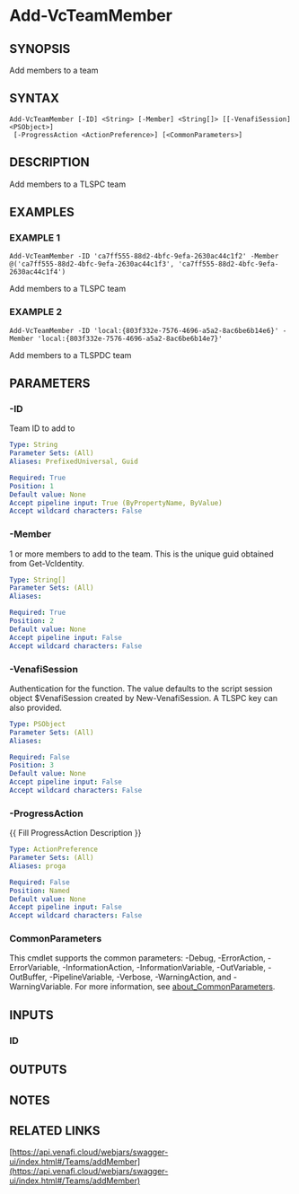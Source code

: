 # Add-VcTeamMember

## SYNOPSIS
Add members to a team

## SYNTAX

```
Add-VcTeamMember [-ID] <String> [-Member] <String[]> [[-VenafiSession] <PSObject>]
 [-ProgressAction <ActionPreference>] [<CommonParameters>]
```

## DESCRIPTION
Add members to a TLSPC team

## EXAMPLES

### EXAMPLE 1
```
Add-VcTeamMember -ID 'ca7ff555-88d2-4bfc-9efa-2630ac44c1f2' -Member @('ca7ff555-88d2-4bfc-9efa-2630ac44c1f3', 'ca7ff555-88d2-4bfc-9efa-2630ac44c1f4')
```

Add members to a TLSPC team

### EXAMPLE 2
```
Add-VcTeamMember -ID 'local:{803f332e-7576-4696-a5a2-8ac6be6b14e6}' -Member 'local:{803f332e-7576-4696-a5a2-8ac6be6b14e7}'
```

Add members to a TLSPDC team

## PARAMETERS

### -ID
Team ID to add to

```yaml
Type: String
Parameter Sets: (All)
Aliases: PrefixedUniversal, Guid

Required: True
Position: 1
Default value: None
Accept pipeline input: True (ByPropertyName, ByValue)
Accept wildcard characters: False
```

### -Member
1 or more members to add to the team.
This is the unique guid obtained from Get-VcIdentity.

```yaml
Type: String[]
Parameter Sets: (All)
Aliases:

Required: True
Position: 2
Default value: None
Accept pipeline input: False
Accept wildcard characters: False
```

### -VenafiSession
Authentication for the function.
The value defaults to the script session object $VenafiSession created by New-VenafiSession.
A TLSPC key can also provided.

```yaml
Type: PSObject
Parameter Sets: (All)
Aliases:

Required: False
Position: 3
Default value: None
Accept pipeline input: False
Accept wildcard characters: False
```

### -ProgressAction
{{ Fill ProgressAction Description }}

```yaml
Type: ActionPreference
Parameter Sets: (All)
Aliases: proga

Required: False
Position: Named
Default value: None
Accept pipeline input: False
Accept wildcard characters: False
```

### CommonParameters
This cmdlet supports the common parameters: -Debug, -ErrorAction, -ErrorVariable, -InformationAction, -InformationVariable, -OutVariable, -OutBuffer, -PipelineVariable, -Verbose, -WarningAction, and -WarningVariable. For more information, see [about_CommonParameters](http://go.microsoft.com/fwlink/?LinkID=113216).

## INPUTS

### ID
## OUTPUTS

## NOTES

## RELATED LINKS

[https://api.venafi.cloud/webjars/swagger-ui/index.html#/Teams/addMember](https://api.venafi.cloud/webjars/swagger-ui/index.html#/Teams/addMember)

